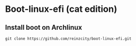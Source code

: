 # Boot-linux-efi (cat edition)

## Install boot on Archlinux

```git
git clone https://github.com/reinzcity/boot-linux-efi.git
```


